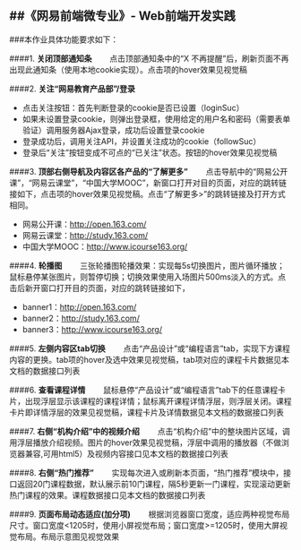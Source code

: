 ##《网易前端微专业》- Web前端开发实践
--------
###本作业具体功能要求如下：

####1.   **关闭顶部通知条**
　　点击顶部通知条中的“X 不再提醒”后，刷新页面不再出现此通知条（使用本地cookie实现）。点击项的hover效果见视觉稿

####2.  **关注“网易教育产品部”/登录**
  - 点击关注按钮：首先判断登录的cookie是否已设置（loginSuc）
  - 如果未设置登录cookie，则弹出登录框，使用给定的用户名和密码（需要表单验证）调用服务器Ajax登录，成功后设置登录cookie
  - 登录成功后，调用关注API，并设置关注成功的cookie（followSuc）
  - 登录后“关注”按钮变成不可点的“已关注”状态。按钮的hover效果见视觉稿

####3.  **顶部右侧导航及内容区各产品的“了解更多”**
　　点击导航中的“网易公开课”，“网易云课堂”，“中国大学MOOC”，新窗口打开对目的页面，对应的跳转链接如下，点击项的hover效果见视觉稿。点击“了解更多>”的跳转链接及打开方式相同。
  * 网易公开课：http://open.163.com/
  * 网易云课堂：http://study.163.com/
  * 中国大学MOOC：http://www.icourse163.org/

####4.  **轮播图**
　　三张轮播图轮播效果：实现每5s切换图片，图片循环播放；鼠标悬停某张图片，则暂停切换；切换效果使用入场图片500ms淡入的方式。点击后新开窗口打开目的页面，对应的跳转链接如下，
  * banner1：http://open.163.com/
  * banner2：http://study.163.com/
  * banner3：http://www.icourse163.org/

####5.  **左侧内容区tab切换**
　　点击“产品设计”或“编程语言”tab，实现下方课程内容的更换。tab项的hover及选中效果见视觉稿，tab项对应的课程卡片数据见本文档的数据接口列表

####6.  **查看课程详情**
　　鼠标悬停“产品设计”或“编程语言”tab下的任意课程卡片，出现浮层显示该课程的课程详情；鼠标离开课程详情浮层，则浮层关闭。课程卡片即详情浮层的效果见视觉稿，课程卡片及详情数据见本文档的数据接口列表

####7.  **右侧“机构介绍”中的视频介绍**
　　点击“机构介绍”中的整块图片区域，调用浮层播放介绍视频。图片的hover效果见视觉稿，浮层中调用的播放器（不做浏览器兼容,可用html5）及视频内容接口见本文档的数据接口列表

####8.  **右侧“热门推荐”**
　　实现每次进入或刷新本页面，“热门推荐”模块中，接口返回20门课程数据，默认展示前10门课程，隔5秒更新一门课程，实现滚动更新热门课程的效果。课程数据接口见本文档的数据接口列表

####9.  **页面布局动态适应(加分项)**
　　根据浏览器窗口宽度，适应两种视觉布局尺寸。窗口宽度<1205时，使用小屏视觉布局；窗口宽度>=1205时，使用大屏视觉布局。布局示意图见视觉效果
